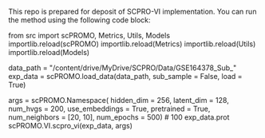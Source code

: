 This repo is prepared for deposit of SCPRO-VI implementation. You can run the method using the following code block:

from src import scPROMO, Metrics, Utils, Models
importlib.reload(scPROMO)
importlib.reload(Metrics)
importlib.reload(Utils)
importlib.reload(Models)

data_path = "/content/drive/MyDrive/SCPRO/Data/GSE164378_Sub_"
exp_data = scPROMO.load_data(data_path, sub_sample = False, load = True)

args = scPROMO.Namespace(
hidden_dim = 256,
latent_dim = 128,
num_hvgs = 200,
use_embeddings = True,
pretrained = True,
num_neighbors = [20, 10],
num_epochs = 500) # 100
exp_data.prot
scPROMO.VI.scpro_vi(exp_data, args)
